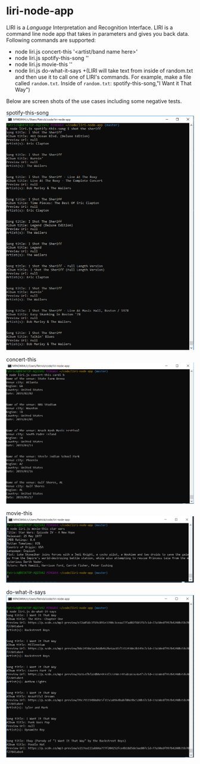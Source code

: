# liri-node-app

LIRI is a _Language_ Interpretation and Recognition Interface. LIRI is a command line node app that takes in parameters and gives you back data. Following commands are supported:
+ node liri.js concert-this '<artist/band name here>'
+ node liri.js spotify-this-song '<song name here>'
+ node liri.js movie-this '<movie name here>'
+ node liri.js do-what-it-says 
  +(LIRI will take text from inside of random.txt and then use it to call one of LIRI's commands. For example, make a file called `random.txt`. Inside of `random.txt`: spotify-this-song,"I Want it That Way")

Below are screen shots of the use cases including some negative tests.

spotify-this-song
![node liri.js spotify-this-song i shot the sheriff](https://github.com/pm38702003/liri-node-app/blob/master/proofOfLifeImages/spotifyThisSong.PNG)

concert-this
![node liri.js concert-this cardi b](https://github.com/pm38702003/liri-node-app/blob/master/proofOfLifeImages/concertThis.PNG)

movie-this
![node liri.js movie-this star wars](https://github.com/pm38702003/liri-node-app/blob/master/proofOfLifeImages/movieThis.PNG)

do-what-it-says
![node liri.js do-what-it-says](https://github.com/pm38702003/liri-node-app/blob/master/proofOfLifeImages/doWhatItSays.PNG)
